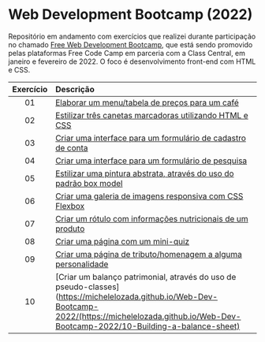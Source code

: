 # Web Development Bootcamp (2022)
 Repositório em andamento com exercícios que realizei durante participação no chamado [Free Web Development Bootcamp](https://www.classcentral.com/cohorts/webdev-bootcamp-spring-2022), que está sendo promovido pelas plataformas Free Code Camp em parceria com a Class Central, em janeiro e fevereiro de 2022. O foco é desenvolvimento front-end com HTML e CSS.  

Exercício | Descrição 
:---: | :---
01 | [Elaborar um menu/tabela de preços para um café](https://michelelozada.github.io/Web-Dev-Bootcamp-2022/01-Building_a_cafe_menu/)
02 | [Estilizar três canetas marcadoras utilizando HTML e CSS](https://michelelozada.github.io/Web-Dev-Bootcamp-2022/02-Building_a_set_of_colored_markers/)
03 | [Criar uma interface para um formulário de cadastro de conta](https://michelelozada.github.io/Web-Dev-Bootcamp-2022/03-Building_a_registration_form/)
04 | [Criar uma interface para um formulário de pesquisa](https://michelelozada.github.io/Web-Dev-Bootcamp-2022/04-Building_a_survey_form)
05 | [Estilizar uma pintura abstrata, através do uso do padrão box model](https://michelelozada.github.io/Web-Dev-Bootcamp-2022/05-Building_a_Rothko_painting)
06 | [Criar uma galeria de imagens responsiva com CSS Flexbox](https://michelelozada.github.io/Web-Dev-Bootcamp-2022/06-Building_a_photo_gallery)
07 | [Criar um rótulo com informações nutricionais de um produto](https://michelelozada.github.io/Web-Dev-Bootcamp-2022/07-Building-a-nutrition-label)
08 | [Criar uma página com um mini-quiz](https://michelelozada.github.io/Web-Dev-Bootcamp-2022/08-Building-a-quiz)
09 | [Criar uma página de tributo/homenagem a alguma personalidade](https://michelelozada.github.io/Web-Dev-Bootcamp-2022/09-Building-a-tribute-page)
10 | [Criar um balanço patrimonial, através do uso de pseudo-classes](https://michelelozada.github.io/Web-Dev-Bootcamp-2022/(https://michelelozada.github.io/Web-Dev-Bootcamp-2022/10-Building-a-balance-sheet)
